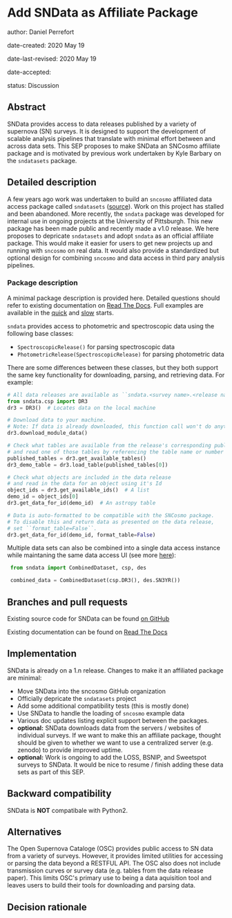 # Add SNData as Affiliate Package


author: Daniel Perrefort

date-created: 2020 May 19

date-last-revised:  2020 May 19

date-accepted: 

status: Discussion 



## Abstract

SNData provides access to data releases published by a variety of supernova (SN) surveys. It is designed to support the development of scalable analysis pipelines that translate with minimal effort between and across data sets. This SEP proposes to make SNData an SNCosmo affiliate package and is motivated by previous work undertaken by Kyle Barbary on the `sndatasets` package.




## Detailed description

A few years ago work was undertaken to build an `sncosmo` affiliated data access package called `sndatasets` ([source](https://github.com/sncosmo/sndatasets)). Work on this project has stalled and been abandoned. More recently, the `sndata` package was developed for internal use in ongoing projects at the University of Pittsburgh. This new package has been made public and recently made a v1.0 release. We here proposes to depricate `sndatasets`  and adopt  `sndata` as an official affiliate package. This would make it easier for users to get new projects up and running with `sncosmo` on real data. It would also provide a standardized but optional design for combining  `sncosmo` and data access in third pary analysis pipelines.



### Package description

A minimal package description is provided here. Detailed questions should refer to existing documentation on [Read The Docs](https://sn-data.readthedocs.io/en/latest/). Full examples are available in the [quick](https://sn-data.readthedocs.io/en/latest/getting_started/quick_start.html) and [slow](https://sn-data.readthedocs.io/en/latest/getting_started/slow_start.html) starts.



`sndata` provides access to photometric and spectroscopic data using the following base classes:

- `SpectroscopicRelease()` for parsing spectroscopic data
- `PhotometricRelease(SpectroscopicRelease)` for parsing photometric data

There are some differences between these classes, but they both support the same key functionality for downloading, parsing, and retrieving data. For example:

```python
# All data releases are available as ``sndata.<survey name>.<release name>``
from sndata.csp import DR3
dr3 = DR3()  # Locates data on the local machine

# Download data to your machine.
# Note: If data is already downloaded, this function call won't do anything.
dr3.download_module_data()

# Check what tables are available from the release's corresponding publication
# and read one of those tables by referencing the table name or number
published_tables = dr3.get_available_tables()
dr3_demo_table = dr3.load_table(published_tables[0])

# Check what objects are included in the data release
# and read in the data for an object using it's Id
object_ids = dr3.get_available_ids()  # A list
demo_id = object_ids[0]
dr3.get_data_for_id(demo_id)  # An astropy table

# Data is auto-formatted to be compatible with the SNCosmo package.
# To disable this and return data as presented on the data release,
# set ``format_table=False``.
dr3.get_data_for_id(demo_id, format_table=False)

```

Multiple data sets can also be combined into a single data access instance while maintaning the same data access UI (see more [here](https://sn-data.readthedocs.io/en/latest/getting_started/combining_datasets.html)):

```python
 from sndata import CombinedDataset, csp, des

 combined_data = CombinedDataset(csp.DR3(), des.SN3YR())
```






## Branches and pull requests

Existing source code for SNData can be found [on GitHub](https://github.com/mwvgroup/sndata)

Existing documentation can be found on [Read The Docs](https://sn-data.readthedocs.io/en/latest/)



## Implementation

SNData is already on a 1.n release. Changes to make it an affiliated package are minimal:

- Move SNData into the sncosmo GitHub organization
- Officially depricate the `sndatasets` project
- Add some additional compatibility tests (this is mostly done)
- Use SNData to handle the loading of `sncosmo` example data
- Various doc updates listing explicit support between the packages.
- **optional:** SNData downloads data from the servers / websites of individual surveys. If we want to make this an affiliate package, thought should be given to whether we want to use a centralized server (e.g. zenodo) to provide improved uptime.
- **optional:** Work is ongoing to add the LOSS, BSNIP, and Sweetspot surveys to SNData. It would be nice to resume / finish adding these data sets as part of this SEP.




## Backward compatibility

SNData is **NOT** compatibale with Python2.




## Alternatives

The Open Supernova Cataloge (OSC) provides public access to SN data from a variety of surveys. However, it provides limited utilities for accessing or parsing the data beyond a RESTFUL API. The OSC also does not include transmission curves or survey data (e.g. tables from the data release paper). This limits OSC's primary use to being a data aquisition tool and leaves users to build their tools for downloading and parsing data.




## Decision rationale

<!-- To be filled in when the proposal is accepted or rejected -->
